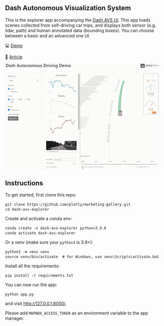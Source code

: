 ## Dash Autonomous Visualization System

This is the explorer app accompanying the [Dash AVS UI](https://github.com/plotly/marketing-gallery). This app loads scenes collected from self-driving car trips, and displays both sensor (e.g. lidar, path) and human annotated data (bounding boxes). You can choose between a basic and an advanced one UI.


💻 [Demo](https://dash-gallery.plotly.com/)

📰 [Article](https://medium.com/plotly/the-history-of-autonomous-vehicle-datasets-and-3-open-source-python-apps-for-visualizing-them-afee9d13f58a)

![demo](assets/demo.gif)

## Instructions

To get started, first clone this repo:


```
git clone https://github.com/plotly/marketing-gallery.git
cd dash-avs-explorer
```


Create and activate a conda env:
```
conda create -n dash-avs-explorer python=3.9.6
conda activate dash-avs-explorer
```

Or a venv (make sure your `python3` is 3.9+):
```
python3 -m venv venv
source venv/bin/activate  # for Windows, use venv\Scripts\activate.bat
```

Install all the requirements:

```
pip install -r requirements.txt
```

You can now run the app:
```
python app.py
```

and visit http://127.0.0.1:8050/.


Please add `MAPBOX_ACCESS_TOKEN` as an environment variable to the app manager.
